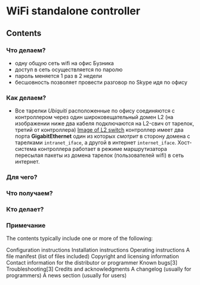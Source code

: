 # WiFi standalone controller
## Contents
### Что делаем?
- одну общую сеть wifi на офис Бузника
- доступ в сеть осуществляется по паролю
- пароль меняется 1 раз в 2 недели
- бесшовность позволяет провести разговор по Skype идя по офису

### Как делаем?

- Все тарелки *Ubiquiti* расположенные по офису соединяются с контроллером через один широковещательный домен L2 (на изображении ниже два кабеля подключаются на L2-свич от тарелок, третий от контроллера)
[Image of L2 switch](https://github.com/daduskacpokus/unifi/blob/master/img/1551786772429.JPEG)
контроллер имеет два порта **GigabitEthernet** один из которых *смотрит* в сторону домена c тарелками `intranet_iface`, а другой в интернет `internet_iface`. Хост-система контроллера работает в режиме маршрутизатора пересылая пакеты из домена тарелок (пользователей wifi) в сеть интернет.

### Для чего?

### Что получаем?

### Кто делает?

### Примечание


The contents typically include one or more of the following:

Configuration instructions
Installation instructions
Operating instructions
A file manifest (list of files included)
Copyright and licensing information
Contact information for the distributor or programmer
Known bugs[3]
Troubleshooting[3]
Credits and acknowledgments
A changelog (usually for programmers)
A news section (usually for users)



